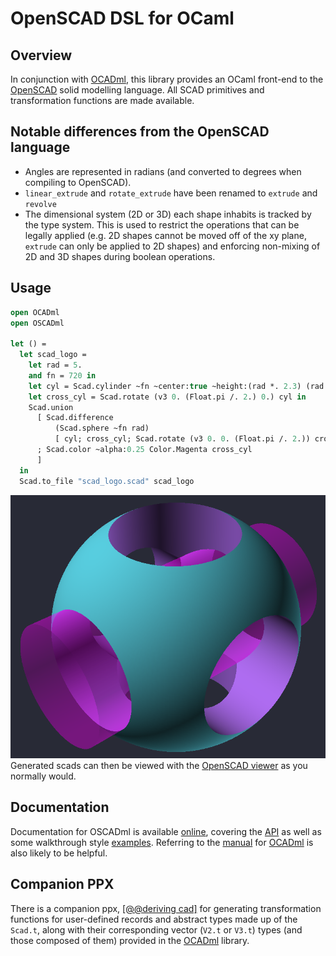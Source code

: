 # OpenSCAD DSL for OCaml

## Overview

In conjunction with [OCADml](https://github.com/OCADml/OCADml), this library
provides an OCaml front-end to the [OpenSCAD](https://openscad.org/) solid
modelling language. All SCAD primitives and transformation functions are made
available.

## Notable differences from the OpenSCAD language

- Angles are represented in radians (and converted to degrees when compiling to
  OpenSCAD).
- `linear_extrude` and `rotate_extrude` have been renamed to `extrude` and `revolve`
- The dimensional system (2D or 3D) each shape inhabits is tracked by the type
  system. This is used to restrict the operations that can be legally applied
  (e.g. 2D shapes cannot be moved off of the xy plane, `extrude` can only
  be applied to 2D shapes) and enforcing non-mixing of 2D and 3D shapes during
  boolean operations.

## Usage

``` ocaml
open OCADml
open OSCADml

let () =
  let scad_logo =
    let rad = 5.
    and fn = 720 in
    let cyl = Scad.cylinder ~fn ~center:true ~height:(rad *. 2.3) (rad /. 2.) in
    let cross_cyl = Scad.rotate (v3 0. (Float.pi /. 2.) 0.) cyl in
    Scad.union
      [ Scad.difference
          (Scad.sphere ~fn rad)
          [ cyl; cross_cyl; Scad.rotate (v3 0. 0. (Float.pi /. 2.)) cross_cyl ]
      ; Scad.color ~alpha:0.25 Color.Magenta cross_cyl
      ]
  in
  Scad.to_file "scad_logo.scad" scad_logo
```

![OpenSCAD logo](docs/assets/scad_logo.png)
Generated scads can then be viewed with the [OpenSCAD
viewer](https://openscad.org/downloads.html) as you normally would.

## Documentation

Documentation for OSCADml is available
[online](https://ocadml.github.io/OSCADml/OSCADml/index.html), covering the
[API](https://ocadml.github.io/OSCADml/OSCADml/index.html#api)
as well as some walkthrough style
[examples](https://ocadml.github.io/OSCADml/OSCADml/index.html#examples).
Referring to the [manual](https://ocadml.github.io/OCADml/OCADml/index.html)
for [OCADml](https://github.com/OCADml/OCADml) is also likely to be helpful.

## Companion PPX

There is a companion ppx, [\[@@deriving
cad\]](https://github.com/OCADml/ppx_deriving_cad) for generating
transformation functions for user-defined records and abstract types made up of
the `Scad.t`, along with their corresponding vector (`V2.t` or `V3.t`) types
(and those composed of them) provided in the
[OCADml](https://github.com/OCADml/OCADml) library.
